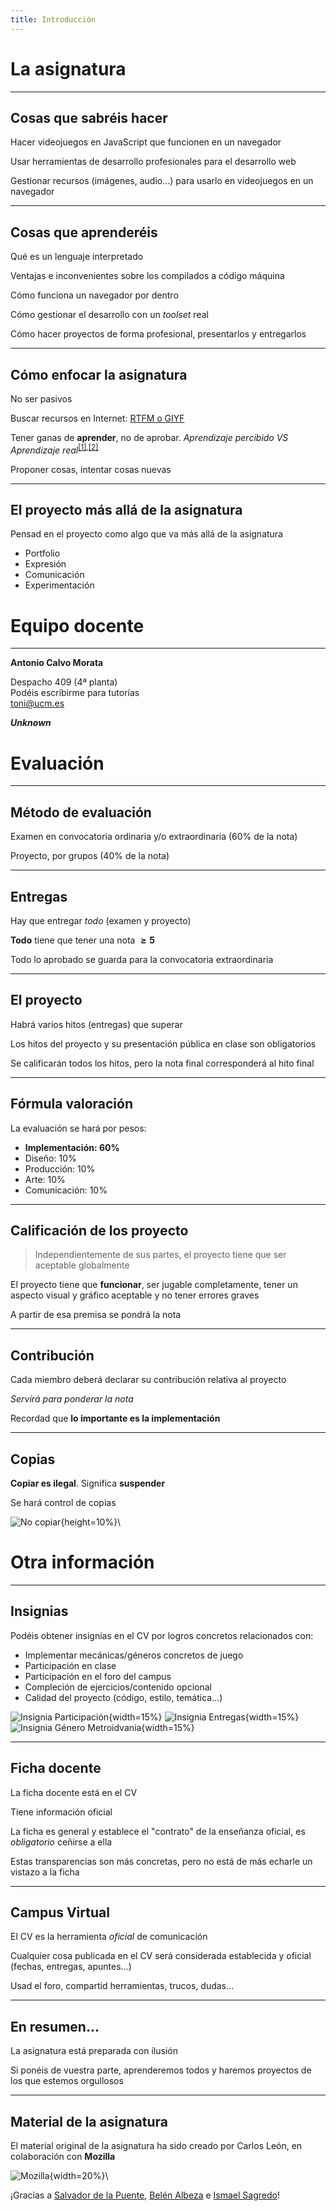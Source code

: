 ```yaml
---
title: Introducción
---
```




# La asignatura

---

## Cosas que sabréis hacer

Hacer videojuegos en JavaScript que funcionen en un navegador

Usar herramientas de desarrollo profesionales para el desarrollo web

Gestionar recursos (imágenes, audio...) para usarlo en videojuegos en un navegador

---

## Cosas que aprenderéis

Qué es un lenguaje interpretado

Ventajas e inconvenientes sobre los compilados a código máquina

Cómo funciona un navegador por dentro

Cómo gestionar el desarrollo con un *toolset* real

Cómo hacer proyectos de forma profesional, presentarlos y entregarlos

---

## Cómo enfocar la asignatura

No ser pasivos

Buscar recursos en Internet: [RTFM o GIYF](https://es.wikipedia.org/wiki/GIYF)

Tener ganas de **aprender**, no de aprobar. *Aprendizaje percibido VS Aprendizaje real*<sup>[[1]](https://www.pnas.org/content/116/39/19251),[[2]](https://mobile.twitter.com/hruizmartin/status/1289461266847682560)</sup>

Proponer cosas, intentar cosas nuevas

<!-- [Soltar sermón motivador]{.fragment} -->

---

## El proyecto más allá de la asignatura

Pensad en el proyecto como algo que va más allá de la asignatura

- Portfolio
- Expresión
- Comunicación
- Experimentación



# Equipo docente

---

**Antonio Calvo Morata**

Despacho 409 (4ª planta) \
Podéis escribirme para tutorías \
<toni@ucm.es>

**_Unknown_**



# Evaluación

---

## Método de evaluación

Examen en convocatoria ordinaria y/o extraordinaria (60% de la nota)

Proyecto, por grupos (40% de la nota)

---

## Entregas

Hay que entregar *todo* (examen y proyecto)

**Todo** tiene que tener una nota **$\geq 5$**

Todo lo aprobado se guarda para la convocatoria extraordinaria

---

## El proyecto

Habrá varios hitos (entregas) que superar

Los hitos del proyecto y su presentación pública en clase son obligatorios

Se calificarán todos los hitos, pero la nota final corresponderá al hito final

---

## Fórmula valoración

La evaluación se hará por pesos:

- **Implementación: 60%**
- Diseño: 10%
- Producción: 10%
- Arte: 10%
- Comunicación: 10%

---

## Calificación de los proyecto

> Independientemente de sus partes, el proyecto tiene que ser aceptable globalmente

El proyecto tiene que **funcionar**, ser jugable completamente, tener un aspecto visual y gráfico aceptable y no tener errores graves

A partir de esa premisa se pondrá la nota

---

## Contribución

Cada miembro deberá declarar su contribución relativa al proyecto

*Servirá para ponderar la nota*

Recordad que **lo importante es la implementación**

---

## Copias

**Copiar es ilegal**. Significa **suspender**

Se hará control de copias

![No copiar](no_copy.svg){height=10%}\



# Otra información

---

## Insignias

Podéis obtener insignias en el CV por logros concretos relacionados con:

- Implementar mecánicas/géneros concretos de juego
- Participación en clase
- Participación en el foro del campus
- Compleción de ejercicios/contenido opcional
- Calidad del proyecto (código, estilo, temática...)

![Insignia Participación](https://drive.google.com/uc?export=view&id=1y6w5xM2aI4e-MyvzIv5ullOTm6sBiHMy){width=15%}
![Insignia Entregas](https://drive.google.com/uc?export=view&id=18FCh1frO32fbejEYasWeECrtPMSu1fwA){width=15%}
![Insignia Género Metroidvania](https://drive.google.com/uc?export=view&id=1gLq_T1YkPm7t3DbRRj5HyW6XwcINjagK){width=15%}

---

## Ficha docente

La ficha docente está en el CV

Tiene información oficial

La ficha es general y establece el "contrato" de la enseñanza oficial, es *obligatorio* ceñirse a ella

Estas transparencias son más concretas, pero no está de más echarle un vistazo a la ficha

---

## Campus Virtual

El CV es la herramienta *oficial* de comunicación

Cualquier cosa publicada en el CV será considerada establecida y oficial (fechas, entregas, apuntes...)

Usad el foro, compartid herramientas, trucos, dudas...

---

## En resumen...

La asignatura está preparada con ilusión

Si ponéis de vuestra parte, aprenderemos todos y haremos proyectos de los que estemos orgullosos

---

## Material de la asignatura

El material original de la asignatura ha sido creado por Carlos León, en colaboración con **Mozilla**

![Mozilla](mozilla.png){width=20%}\

¡Gracias a [Salvador de la Puente](https://es.linkedin.com/in/delapuente), [Belén Albeza](https://es.linkedin.com/in/belenalbeza) e [Ismael Sagredo](https://es.linkedin.com/in/ismael-sagredo-olivenza-b16b6937)!
